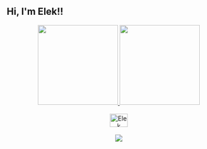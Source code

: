 ## Hi, I'm Elek!!
<div align="center">
  <a href="https://github.com/ElekAlmeida">
  <img height="180em" src="https://github-readme-stats.vercel.app/api?username=ElekAlmeida&show_icons=true&theme=dracula&include_all_commits=true&count_private=true"/>
  <img height="180em" src="https://github-readme-stats.vercel.app/api/top-langs/?username=ElekAlmeida&layout=compact&langs_count=7&theme=dracula"/>
</div>

<div align="center" style="display: inline_block"><br>
  <img align="center" alt="Elek" height="30" width="40" src="https://www.instagram.com/p/ChADXwFuhTChPuXifq_ScnQvB7iZdnvvQ2Fm6E0/?igshid=MDJmNzVkMjY=">
 </div>
<div align="center" style="display: inline_block"><br> 
   <a href="https://instagram.com/elekayke?igshid=YmMyMTA2M2Y=" target="_blank"><img src="https://img.shields.io/badge/-Instagram-%23E4405F?style=for-the-badge&logo=instagram&logoColor=white" target="_blank"></a>
</div>
